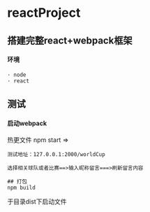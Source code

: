 # reactProject

## 搭建完整react+webpack框架

#### 环境
    · node
    · react

## 测试
#### 启动webpack
热更文件
npm start =>
````
测试地址：127.0.0.1:2000/worldCup

选择相关球队或者比赛==>输入昵称留言===>刷新留言内容

## 打包
npm build 
````
于目录dist下启动文件



